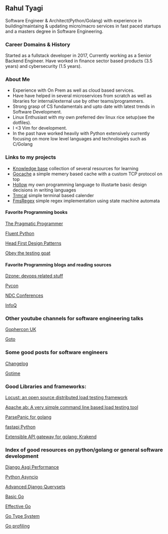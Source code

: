 ## Rahul Tyagi

Software Engineer & Architect(Python/Golang) with experience in building/maintaing & updating micro/macro services in fast paced startups and a masters degree in Software Engineering. 

### Career Domains & History
Started as a fullstack developer in 2017, Currently working as a Senior Backend Engineer. Have worked in finance sector based products (3.5 years) and cybersecurity (1.5 years).

### About Me
- Experience with On Prem as well as cloud based services.
- Have have helped in several microservices from scratch as well as libraries for internal/external use by other teams/programmers.
- Strong grasp of CS fundamentals and upto date with latest trends in Software Development. 
- Linux Enthusiast with my own preferred dev linux rice setup(see the dotfiles).
- I <3 Vim for development.
- In the past have worked heavily with Python extensively currently focusing on more low level languages and technologies such as C/Golang

### Links to my projects
- [Knowledge base](https://dropdevrahul.github.io/) collection of several resources for learning 
- [Gocache](https://github.com/dropdevrahul/gocacheclient) a simple memery based cache with a custom TCP protocol on top
- [Hollow](https://github.com/dropdevrahul/gocacheclient) my own programming language to illustarte basic design decisions in writing languages
- [Trmcal](https://github.com/dropdevrahul/gocacheclient) simple terminal based calender
- [FmsRegex](https://github.com/dropdevrahul/gocacheclient) simple regex implementation using state machine automata

#### Favorite Programming books

[The Pragmatic Programmer](https://www.oreilhttps://dropdevrahul.github.io/ly.com/library/view/the-pragmatic-programmer/9780135956977/)

[Fluent Python](https://www.oreilly.com/library/view/fluent-python/9781491946237/)

[Head First Design Patterns](https://www.oreilly.com/library/view/head-first-design/0596007124/)

[Obey the testing goat](https://www.obeythetestinggoat.com/)

#### Favorite Programming blogs and reading sources

[Dzone: devops related stuff](https://dzone.com/)

[Pycon](https://pycon.org/)

[NDC Conferences](https://www.youtube.com/channel/UCTdw38Cw6jcm0atBPA39a0Q)

[InfoQ](https://www.youtube.com/channel/UCkQX1tChV7Z7l1LFF4L9j_g)

### Other youtube channels for software engineering talks

[Gophercon UK](https://www.youtube.com/channel/UC9ZNrGdT2aAdrNbX78lbNlQ)

[Goto](https://www.youtube.com/c/GotoConferences/featured)

### Some good posts for software engineers

[Changelog](https://podcasts.google.com/feed/aHR0cHM6Ly9jaGFuZ2Vsb2cuY29tL3BvZGNhc3QvZmVlZA?sa=X&ved=2ahUKEwiUjMKY5fbyAhUo2zgGHcLHB94Q9sEGegQIARAD)

[Gotime](https://podcasts.google.com/feed/aHR0cHM6Ly9jaGFuZ2Vsb2cuY29tL2dvdGltZS9mZWVk?sa=X&ved=2ahUKEwiUjMKY5fbyAhUo2zgGHcLHB94Q9sEGegQIARAC)


### Good Libraries and frameworks:

[Locust: an open source distributed load testing framework](https://docs.locust.io/en/stable/what-is-locust.html)

[Apache ab: A very simple command line based load testing tool](https://httpd.apache.org/docs/2.4/programs/ab.html)

[ParsePanic for golang](https://github.com/maruel/panicparse)

[fastapi Python](https://github.com/tiangolo/fastapi)

[Extensible API gateway for golang: Krakend](https://github.com/krakendio/krakend-ce)


### Index of good resources on python/golang or general software development

[Django Asgi Performance](https://arunrocks.com/a-guide-to-asgi-in-django-30-and-its-performance/)

[Python Asyncio](https://youtu.be/F19R_M4Nay4)

[Advanced Django Querysets](https://youtu.be/5y7vU52jOiQ)

[Basic Go](https://www.youtube.com/c/GolangDojo)

[Effective Go](https://go.dev/doc/effective_go)

[Go Type System](https://go101.org/article/type-system-overview.html)

[Go profiling](https://youtu.be/nok0aYiGiYA)


